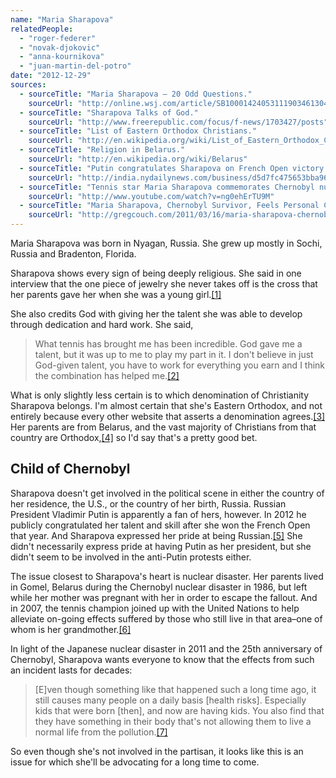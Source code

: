 ```yaml
---
name: "Maria Sharapova"
relatedPeople:
  - "roger-federer"
  - "novak-djokovic"
  - "anna-kournikova"
  - "juan-martin-del-potro"
date: "2012-12-29"
sources:
  - sourceTitle: "Maria Sharapova – 20 Odd Questions."
    sourceUrl: "http://online.wsj.com/article/SB10001424053111903461304576524903825415010.html"
  - sourceTitle: "Sharapova Talks of God."
    sourceUrl: "http://www.freerepublic.com/focus/f-news/1703427/posts"
  - sourceTitle: "List of Eastern Orthodox Christians."
    sourceUrl: "http://en.wikipedia.org/wiki/List_of_Eastern_Orthodox_Christians"
  - sourceTitle: "Religion in Belarus."
    sourceUrl: "http://en.wikipedia.org/wiki/Belarus"
  - sourceTitle: "Putin congratulates Sharapova on French Open victory."
    sourceUrl: "http://india.nydailynews.com/business/d5d7fc475653bba96f6b215b85dc1adb/putin-congratulates-sharapova-on-french-open-victory"
  - sourceTitle: "Tennis star Maria Sharapova commemorates Chernobyl nuclear accident."
    sourceUrl: "http://www.youtube.com/watch?v=ng0ehErTU9M"
  - sourceTitle: "Maria Sharapova, Chernobyl Survivor, Feels Personal Connection to Japan Crisis."
    sourceUrl: "http://gregcouch.com/2011/03/16/maria-sharapova-chernobyl-survivor-feels-personal-connection-to-japan-crisis/"
---
```


Maria Sharapova was born in Nyagan, Russia. She grew up mostly in Sochi, Russia and Bradenton, Florida.

Sharapova shows every sign of being deeply religious. She said in one interview that the one piece of jewelry she never takes off is the cross that her parents gave her when she was a young girl.<a class="source-citation" href="#http://online.wsj.com/article/SB10001424053111903461304576524903825415010.html" title="Maria Sharapova – 20 Odd Questions.">[1]</a>

She also credits God with giving her the talent she was able to develop through dedication and hard work. She said,

>What tennis has brought me has been incredible. God gave me a talent, but it was up to me to play my part in it. I don't believe in just God-given talent, you have to work for everything you earn and I think the combination has helped me.<a class="source-citation" href="#http://www.freerepublic.com/focus/f-news/1703427/posts" title="Sharapova Talks of God.">[2]</a>

What is only slightly less certain is to which denomination of Christianity Sharapova belongs. I'm almost certain that she's Eastern Orthodox, and not entirely because every other website that asserts a denomination agrees.<a class="source-citation" href="#http://en.wikipedia.org/wiki/List_of_Eastern_Orthodox_Christians" title="List of Eastern Orthodox Christians.">[3]</a> Her parents are from Belarus, and the vast majority of Christians from that country are Orthodox,<a class="source-citation" href="#http://en.wikipedia.org/wiki/Belarus" title="Religion in Belarus.">[4]</a> so I'd say that's a pretty good bet.


## Child of Chernobyl

Sharapova doesn't get involved in the political scene in either the country of her residence, the U.S., or the country of her birth, Russia. Russian President Vladimir Putin is apparently a fan of hers, however. In 2012 he publicly congratulated her talent and skill after she won the French Open that year. And Sharapova expressed her pride at being Russian.<a class="source-citation" href="#http://india.nydailynews.com/business/d5d7fc475653bba96f6b215b85dc1adb/putin-congratulates-sharapova-on-french-open-victory" title="Putin congratulates Sharapova on French Open victory.">[5]</a> She didn't necessarily express pride at having Putin as her president, but she didn't seem to be involved in the anti-Putin protests either.

The issue closest to Sharapova's heart is nuclear disaster. Her parents lived in Gomel, Belarus during the Chernobyl nuclear disaster in 1986, but left while her mother was pregnant with her in order to escape the fallout. And in 2007, the tennis champion joined up with the United Nations to help alleviate on-going effects suffered by those who still live in that area–one of whom is her grandmother.<a class="source-citation" href="#http://www.youtube.com/watch?v=ng0ehErTU9M" title="Tennis star Maria Sharapova commemorates Chernobyl nuclear accident.">[6]</a>

In light of the Japanese nuclear disaster in 2011 and the 25th anniversary of Chernobyl, Sharapova wants everyone to know that the effects from such an incident lasts for decades:

>[E]ven though something like that happened such a long time ago, it still causes many people on a daily basis [health risks]. Especially kids that were born [then], and now are having kids. You also find that they have something in their body that's not allowing them to live a normal life from the pollution.<a class="source-citation" href="#http://gregcouch.com/2011/03/16/maria-sharapova-chernobyl-survivor-feels-personal-connection-to-japan-crisis/" title="Maria Sharapova, Chernobyl Survivor, Feels Personal Connection to Japan Crisis.">[7]</a>

So even though she's not involved in the partisan, it looks like this is an issue for which she'll be advocating for a long time to come.
